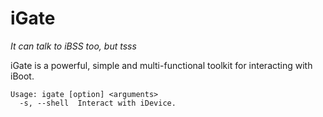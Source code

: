 # iGate

*It can talk to iBSS too, but tsss*

iGate is a powerful, simple and multi-functional toolkit for interacting with iBoot.

```
Usage: igate [option] <arguments>
  -s, --shell  Interact with iDevice.
```
